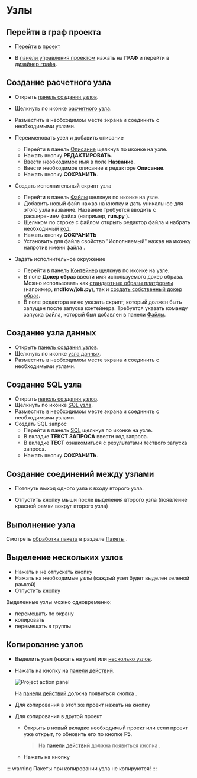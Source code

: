 # Узлы

## Перейти в граф проекта

- [Перейти](./project.md#открытие-проекта) в [проект](/desc/project.md)

- В [панели управления проектом](/desc/project.md#панель-управления-проектом) нажать на <span class="iconify-inline" data-icon="mdi:sitemap"></span>**ГРАФ** и перейти в [дизайнер графа](/desc/project.md#граф).

## Создание расчетного узла

- Открыть [панель создания узлов][1].
- Щелкнуть по иконке <span class="iconify-inline" data-icon="mdi:kubernetes"></span> [расчетного узла](/desc/nodes.md#расчетныи-узел).
- Разместить в необходимом месте экрана и соединить с необходимыми узлами.
- Переименовать узел и добавить описание
  - Перейти в панель [Описание](/desc/nodes.md#описание) щелкнув по иконке <span class="iconify-inline" data-icon="mdi:card-text"></span> на узле.
  - Нажать кнопку **РЕДАКТИРОВАТЬ**.
  - Ввести необходимое имя в поле **Название**.
  - Ввести необходимое описание в редакторе **Описание**.
  - Нажать кнопку **СОХРАНИТЬ**.
- Создать исполнительный скрипт узла

  - Перейти в панель [Файлы][2] щелкнув по иконке <span class="iconify-inline" data-icon="mdi:file-code"></span> на узле.
  - Добавить новый файл нажав на кнопку <span class="iconify-inline" data-icon="mdi:file-plus"></span> и дать уникальное для этого узла название. Название требуется вводить с расширением файла (например, **run.py** ).
  - Щелчком по строке с файлом открыть редактор файла и набрать необходимый [код](/dev/compute.md#код-расчетного-узла).
  - Нажать кнопку **СОХРАНИТЬ**
  - Установить для файла свойство "Исполняемый" нажав на иконку <span class="iconify-inline" data-icon="mdi:cog-clockwise"></span> напротив имени файла .

- Задать исполнительное окружение

  - Перейти в панель [Контейнер](/desc/nodes.md#контейнер) щелкнув по иконке <span class="iconify-inline" data-icon="mdi:kubernetes"></span> на узле.
  - В поле **Докер образ** ввести имя используемого докер образа. Можно использовать как [стандартные образы платформы](/dev/docker.md#стандартные-докер-образы) (например, **rndflow/job.py**), так и [создать собственный докер образ](/dev/docker.md#создание-докер-образа).
  - В поле редактора ниже указать скрипт, который должен быть запущен после запуска контейнера. Требуется указать команду запуска файла, который был добавлен в панели <span class="iconify-inline" data-icon="mdi:file-code"></span>[Файлы][2].

## Создание узла данных

- Открыть [панель создания узлов][1].
- Щелкнуть по иконке <span class="iconify-inline" data-icon="mdi:download-circle"></span> [узла данных](/desc/nodes.md#узел-данных).
- Разместить в необходимом месте экрана и соединить с необходимыми узлами.

## Создание SQL узла

- Открыть [панель создания узлов][1].
- Щелкнуть по иконке <span class="iconify-inline" data-icon="mdi:database"></span> [SQL узла](/desc/nodes.md#sql-узел).
- Разместить в необходимом месте экрана и соединить с необходимыми узлами.
- Создать SQL запрос
  - Перейти в панель [SQL](/desc/nodes.md#запрос) щелкнув по иконке <span class="iconify-inline" data-icon="mdi:database"></span> на узле.
  - В вкладке **ТЕКСТ ЗАПРОСА** ввести код запроса.
  - В вкладке **ТЕСТ** ознакомиться с результатами тествого запуска запроса.
  - Нажать кнопку **СОХРАНИТЬ**.

## Создание соединений между узлами

- Потянуть выход <span class="iconify-inline" data-icon="akar-icons:circle-fill" style="color: green; font-size: 15px;"></span> одного узла к входу <span class="iconify-inline" data-icon="akar-icons:circle-fill" style="color: green; font-size: 10px;"></span> второго узла.

- Отпустить кнопку мыши после выделения второго узла (появление красной рамки вокруг второго узла)

## Выполнение узла

Смотреть [обработка пакета](./package.md#обработка-пакета) в разделе [Пакеты](./package.md) .

## Выделение нескольких узлов

- Нажать и не отпускать кнопку <span class='iconify-inline' data-icon='vaadin:ctrl'></span>
- Нажать на необходимые узлы (каждый узел будет выделен зеленой рамкой)
- Отпустить кнопку <span class='iconify-inline' data-icon='vaadin:ctrl'></span>

Выделенные узлы можно одновременно:

- перемещать по экрану
- копировать
- перемещать в группы

## Копирование узлов

- Выделить узел (нажать на узел) или [несколько узлов](выделение-нескольких-узлов).
- Нажать на кнопку <span class="iconify-inline" data-icon="mdi:content-copy"></span> на [панели действий][3].

  ![Project action panel](/images/common/project_action_panel.png)

  На [панели действий][3] должна появиться кнопка <span class="iconify-inline" data-icon="mdi:content-paste"></span>.

- Для копирования в этот же проект нажать на кнопку <span class="iconify-inline" data-icon="mdi:content-paste"></span>

- Для копирования в другой проект
  - Открыть в новый вкладке необходимый проект или если проект уже открыт, то обновить его по кнопке **F5**.
    > На [панели действий][3] должна появиться кнопка <span class="iconify-inline" data-icon="mdi:content-paste"></span>.
  - Нажать на кнопку <span class="iconify-inline" data-icon="mdi:content-paste"></span>

::: warning <span class="iconify" data-icon="emojione-v1:warning" style="color: #e7c000; font-size: 24px;"></span>
Пакеты при копировании узла не копируются!
:::

[1]: /desc/project.md#панель-создания-узлов
[2]: /desc/nodes.md#файлы
[3]: /desc/project.md#панель-деиствии
